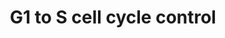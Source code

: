 ---
annotations:
- type: Pathway Ontology
  value: G1/S DNA damage checkpoint pathway
- type: Pathway Ontology
  value: cell cycle checkpoint pathway
authors:
- A.C.Zambon
- MaintBot
- Khanspers
- Mark.scott
- AlexanderPico
- Christine Chichester
- Zari
- Ryanmiller
- DeSl
description: 'In the G1 phase there are two types of DNA damage responses, the p53-dependent
  and the p53-independent pathways. The p53-dependent responses inhibit CDKs through
  the up-regulation of genes encoding CKIs mediated by the p53 protein, whereas the
  p53-independent mechanisms inhibit CDKs through the inhibitory T14Y15 phosphorylation
  of Cdk2. Failure of DNA damage checkpoints in G1 leads to mutagenic replication
  of damaged templates and other replication defects. Source: Reactome  Proteins on
  this pathway have targeted assays available via the [https://assays.cancer.gov/available_assays?wp_id=WP45
  CPTAC Assay Portal]'
last-edited: 2019-08-28
organisms:
- Homo sapiens
redirect_from:
- /index.php/Pathway:WP45
- /instance/WP45
schema-jsonld:
- '@context': https://schema.org/
  '@id': https://wikipathways.github.io/pathways/WP45.html
  '@type': Dataset
  creator:
    '@type': Organization
    name: WikiPathways
  description: 'In the G1 phase there are two types of DNA damage responses, the p53-dependent
    and the p53-independent pathways. The p53-dependent responses inhibit CDKs through
    the up-regulation of genes encoding CKIs mediated by the p53 protein, whereas
    the p53-independent mechanisms inhibit CDKs through the inhibitory T14Y15 phosphorylation
    of Cdk2. Failure of DNA damage checkpoints in G1 leads to mutagenic replication
    of damaged templates and other replication defects. Source: Reactome  Proteins
    on this pathway have targeted assays available via the [https://assays.cancer.gov/available_assays?wp_id=WP45
    CPTAC Assay Portal]'
  keywords:
  - CCNG2
  - Ubiquitin-mediated
  - TFDP1
  - CDKN2D
  - CDKN1C
  - CDKN1B
  - ATM
  - WEE1
  - MCM2
  - ORC1L
  - ORC4L
  - CCND1
  - CCNH
  - CCND3
  - CDC2A
  - E2F1
  - MCM7
  - proteasome degradation
  - CDC25A
  - CDK6
  - MCM5
  - POLA2
  - CDKN2B
  - ORC3L
  - POLE2
  - CREB3L4
  - CDC45L
  - PRIM2A
  - MYC
  - CREB1
  - CCNA1
  - CCNE1
  - CCNE2
  - CREBL1
  - RPA1
  - CDKN1A
  - RPA3
  - E2F3
  - ORC2L
  - ORC5L
  - MCM6
  - CDK1
  - PCNA
  - CDKN2A
  - MCM4
  - MYT1
  - RPA2
  - CDK4
  - CREB3L3
  - MDM2
  - CDK7
  - E2F2
  - RB1
  - CCND2
  - CDK2
  - CREB3
  - ORC6L
  - POLE
  - MCM3
  - MNAT1
  - TFDP2
  - TP53
  - GADD45A
  - PRIM1
  - CCNB1
  - CREB3L1
  - CDKN2C
  license: CC0
  name: G1 to S cell cycle control
seo: CreativeWork
title: G1 to S cell cycle control
wpid: WP45
---